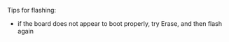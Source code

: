Tips for flashing:
- if the board does not appear to boot properly, try Erase, and then flash again
